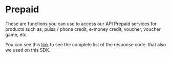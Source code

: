 # Prepaid
These are functions you can use to access our API Prepaid services for products such as, pulsa / phone credit, e-money credit, voucher, voucher game, etc.

You can see this [link](https://api.iak.id/docs/reference/docs/prepaid/response-code.md) to see the complete list of the response code. that also we used on this SDK.